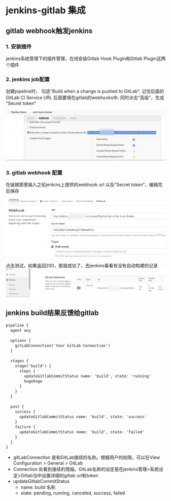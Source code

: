# jenkins-gitlab 集成

## gitlab webhook触发jenkins

### 1. 安装插件

jenkins系统管理下的插件管理，在线安装Gitlab Hook Plugin和Gitlab Plugin这两个插件

### 2. jenkins job配置

创建pipeline时， 勾选"Build when a change is pushed to GitLab". 记住后面的GitLab CI Service URL 后面要填在gitlab的webhooks中; 同时点击“高级”，生成 “Secret token“

![Jenkins-webhook1](./_images/webhook-1.jpg)

### 3. gitlab webhook 配置

在链接那里输入之前jenkins上提供的webhook url 以及“Secret token“，编辑完后保存

![Jenkins-webhook2](./_images/webhook-2.jpg)

点击测试，如果返回200，那就成功了，去jenkins看看有没有自动构建的记录
![Jenkins-webhook3](./_images/webhook-3.jpg)

## jenkins build结果反馈给gitlab

```
pipeline {
  agent any

  options {
    gitLabConnection('Your GitLab Connection')
  }
 
  stages {
    stage('build') {
      steps {
        updateGitlabCommitStatus name: 'build', state: 'running'
        hogehoge
      }
    }
  }
 
  post {
    success {
      updateGitlabCommitStatus name: 'build', state: 'success'
    }
    failure {
      updateGitlabCommitStatus name: 'build', state: 'failed'
    }
  }
}
```

- gitLabConnection 是和GitLab接续的名称。根据用户的权限，可以在View Configuration > General > GitLab
- Connection 处看到接续的情报。GitLab名称的设定是在jenkins管理>系统设定>Gitlab当中设置详细的gitlab url和token
- updateGitlabCommitStatus
    - name: build 名称
    - state: pending, running, canceled, success, failed 
